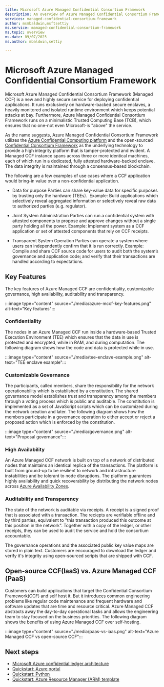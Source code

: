 ```yaml
---
title: Microsoft Azure Managed Confidential Consortium Framework
description: An overview of Azure Managed Confidential Consortium Framework, a highly secure service for deploying confidential application.
services: managed-confidential-consortium-framework
author: msmbaldwin,msftsettiy
ms.service: managed-confidential-consortium-framework
ms.topic: overview
ms.date: 09/07/2023
ms.author: mbaldwin,settiy

---
```

# Microsoft Azure Managed Confidential Consortium Framework

Microsoft Azure Managed Confidential Consortium Framework (Managed CCF) is a new and highly secure service for deploying confidential applications. It runs exclusively on hardware-backed secure enclaves, a heavily monitored and isolated runtime environment which keeps potential attacks at bay. Furthermore, Azure Managed Confidential Consortium Framework runs on a minimalistic Trusted Computing Base (TCB), which ensures that no one⁠-not even Microsoft⁠-is "above" the service.

As the name suggests, Azure Managed Confidential Consortium Framework utilizes the [Azure Confidential Computing platform](../confidential-computing/index.yml) and the open-sourced [Confidential Consortium Framework](https://ccf.dev) as the underlying technology to provide a high integrity platform that is tamper-protected and evident. A Managed CCF instance spans across three or more identical machines, each of which run in a dedicated, fully attested hardware-backed enclave. The data integrity is maintained through a consensus-based blockchain.

The following are a few examples of use cases where a CCF application would bring-in value over a non-confidential application.

- Data for purpose
Parties can share key-value data for specific purposes by trusting only the hardware (TEEs). ​
Example: Build applications which selectively reveal aggregated information or selectively reveal raw data to authorized parties (e.g. regulator).​​

- Joint System Administration
Parties can run a confidential system with attested components to propose and approve changes without a single party holding all the power.
Example: Implement system as a CCF application or set of attested components that rely on CCF receipts.

- Transparent System Operation
Parties can operate a system where users can independently confirm that it is run correctly.​​
Example: Compile and share CCF source code for users to audit both the system’s governance and application code; and verify that their transactions are handled according to expectations.​

## Key Features

The key features of Azure Managed CCF are confidentiality, customizable governance, high availability, auditability and transparency.

:::image type="content" source="./media/azure-mccf-key-features.png" alt-text="Key features":::

### Confidentiality

The nodes in an Azure Managed CCF run inside a hardware-based Trusted Execution Environment (TEE) which ensures that the data in use is protected and encrypted, while in RAM, and during computation. The following diagram shows how the code and data is protected while in use.

:::image type="content" source="./media/tee-enclave-example.png" alt-text="TEE enclave example":::

### Customizable Governance

The participants, called members, share the responsibility for the network operationability which is established by a constitution. The shared governance model establishes trust and transparency among the members through a voting process which is public and auditable. The constitution is implemented as a set of JavaScript scripts which can be customized during the network creation and later. The following diagram shows how the members participate in a governance operation to either accept or reject a proposed action which is enforced by the constitution.

:::image type="content" source="./media/governance.png" alt-text="Proposal governance":::

### High Availability

An Azure Managed CCF network is built on top of a network of distributed nodes that maintains an identical replica of the transactions. The platform is built from ground-up to be resilient to network and infrastructure instabilities and be tolerant to node disruptions. The platform guarantees highly availability and quick recoverability by distributing the network nodes across [Azure Availability Zones](https://learn.microsoft.com/en-us/azure/reliability/availability-zones-overview#availability-zones).

### Auditability and Transparency

The state of the network is auditable via receipts. A receipt is a signed proof that is associated with a transaction. The reciepts are verifiable offline and by third parties, equivalent to "this transaction produced this outcome at this position in the network". Together with a copy of the ledger, or other receipts, they can be used to audit the service and hold the consortium accountable. 

The governance operations and the associated public key value maps are stored in plain text. Customers are encouraged to download the ledger and verify it's integrity using open-sourced scripts that are shipped with CCF.

## Open-source CCF(IaaS) vs. Azure Managed CCF (PaaS)

Customers can build applications that target the Confidential Consortium Framework(CCF) and self host it. But it introduces common engineering problems like regular code maintenance and frequent hardware and software updates that are time and resource critical. Azure Managed CCF abstracts away the day-to-day operational tasks and allows the engineering team to stay focused on the business priorities. The following diagram shows the benefits of using Azure Managed CCF over self-hosting.

:::image type="content" source="./media/paas-vs-iaas.png" alt-text="Azure Managed CCF vs open-source CCF":::

## Next steps

- [Microsoft Azure confidential ledger architecture](architecture.md)
- [Quickstart: Azure portal](quickstart-portal.md)
- [Quickstart: Python](quickstart-python.md)
- [Quickstart: Azure Resource Manager (ARM) template](quickstart-template.md)
